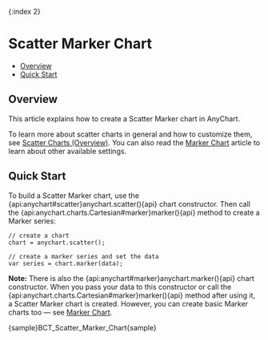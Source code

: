 {:index 2}
# Scatter Marker Chart

* [Overview](#overview)
* [Quick Start](#quick_start)

## Overview

This article explains how to create a Scatter Marker chart in AnyChart.

To learn more about scatter charts in general and how to customize them, see [Scatter Charts (Overview)](Overview). You can also read the [Marker Chart](../Marker_Chart) article to learn about other available settings.

## Quick Start

To build a Scatter Marker chart, use the {api:anychart#scatter}anychart.scatter(){api} chart constructor. Then call the {api:anychart.charts.Cartesian#marker}marker(){api} method to create a Marker series:

```
// create a chart
chart = anychart.scatter();

// create a marker series and set the data
var series = chart.marker(data);
```

**Note:** There is also the {api:anychart#marker}anychart.marker(){api} chart constructor. When you pass your data to this constructor or call the {api:anychart.charts.Cartesian#marker}marker(){api} method after using it, a Scatter Marker chart is created. However, you can create basic Marker charts too — see [Marker Chart](../Marker_Chart).

{sample}BCT\_Scatter\_Marker\_Chart{sample}